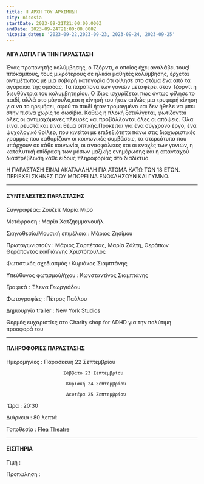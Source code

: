 ```yaml
---
title: Η ΑΡΧΗ ΤΟΥ ΑΡΧΙΜΗΔΗ
city: nicosia
startDate: 2023-09-21T21:00:00.000Z
endDate: 2023-09-24T21:00:00.000Z
nicosia_dates: '2023-09-22,2023-09-23, 2023-09-24, 2023-09-25'
---
```


#### ΛΙΓΑ ΛΟΓΙΑ ΓΙΑ ΤΗΝ ΠΑΡΑΣΤΑΣΗ


Ένας προπονητής κολύμβησης, ο Τζόρντι,	o οποίος έχει αναλάβει τουςΙ ππόκαμπους, τους μικρότερους σε ηλικία μαθητές κολύμβησης, έρχεται αντιμέτωπος με μια σοβαρή κατηγορία ότι φίλησε στο στόμα ένα από τα αγοράκια της ομάδας. Τα παράπονα των γονιών μεταφέρει στον Τζόρντι η διευθύντρια του κολυμβητηρίου. Ο ίδιος ισχυρίζεται πως όντως φίλησε το παιδί, αλλά στο μάγουλο,και η κίνησή του ήταν απλώς μια τρυφερή κίνηση για να το ηρεμήσει, αφού το παιδί ήταν τρομαγμένο και δεν ήθελε να μπει στην πισίνα χωρίς το σωσίβιο. Καθώς η πλοκή ξετυλίγεται, φωτίζονται όλες οι αντιμαχόμενες πλευρές και προβάλλονται όλες οι απόψεις. Όλα είναι ρευστά και είναι θέμα οπτικής.Πρόκειται για ένα σύγχρονο έργο, ένα ψυχολογικό θρίλερ, που κινείται με επιδεξιότητα πάνω στις διαχωριστικές γραμμές που καθορίζουν οι κοινωνικές συμβάσεις, τα στερεότυπα που υπάρχουν σε κάθε κοινωνία, οι ανασφάλειες και οι ενοχές των γονιών, η καταλυτική επίδραση των μέσων μαζικής ενημέρωσης και η απανταχού διαστρέβλωση κάθε είδους πληροφορίας στο διαδίκτυο.

Η ΠΑΡΑΣΤΑΣΗ ΕΙΝΑΙ ΑΚΑΤΑΛΛΗΛΗ ΓΙΑ ΑΤΟΜΑ ΚΑΤΩ ΤΩΝ 18 ΕΤΩΝ. ΠΕΡΙΕΧΕΙ ΣΚΗΝΕΣ ΠΟΥ ΜΠΟΡΕΙ ΝΑ ΕΝΟΧΛΗΣΟΥΝ ΚΑΙ ΓΥΜΝΟ.

***

#### ΣΥΝΤΕΛΕΣΤΕΣ ΠΑΡΑΣΤΑΣΗΣ

Συγγραφέας:	Ζουζέπ Μαρία Μιρό

Μετάφραση	: Μαρία Χατζηεμμανουήλ

Σκηνοθεσία/Μουσική επιμέλεια	: Μάριος Ζησίμου

Πρωταγωνιστούν :	Μάριος Σαρπέτσας, Μαρία Ζάλτη, Θεράπων Θεράποντος καιΓιάννης Χριστόπουλος

Φωτιστικός σχεδιασμός :	Κυριάκος Σιαμπτάνης

Yπεύθυνoς φωτισμού/ήχου  : 	Κωνσταντίνος Σιαμπτάνης

Γραφικά : Έλενα Γεωργιάδου

Φωτογραφίες	: Πέτρος Παύλου

Δημιουργία	trailer : New York Studios

Θερμές ευχαριστίες στο	Charity shop for ADHD για την πολύτιμη προσφορά του

***

#### ΠΛΗΡΟΦΟΡΙΕΣ ΠΑΡΑΣΤΑΣΗΣ

Ημερομηνίες :  Παρασκευή 22 Σεπτεμβρίου  

                         Σάββατο 23 Σεπτεμβρίου 

                          Κυριακή 24 Σεπτεμβρίου

                          Δευτέρα 25 Σεπτεμβρίου

'Ωρα : 20:30

Διάρκεια : 80 λεπτά

Τοποθεσία : 	[Flea Theatre](https://www.google.com/maps/place/Flea+Theatre/@29.667696,-63.5771497,3z/data=!4m6!3m5!1s0x14de17a904f9aabb:0x1710a1c59c41893f!8m2!3d35.1839201!4d33.3968356!16s%2Fg%2F11hb2kd45g?entry=ttu)

***

#### ΕΙΣΙΤΗΡΙΑ

Τιμή :

Προπώληση :
